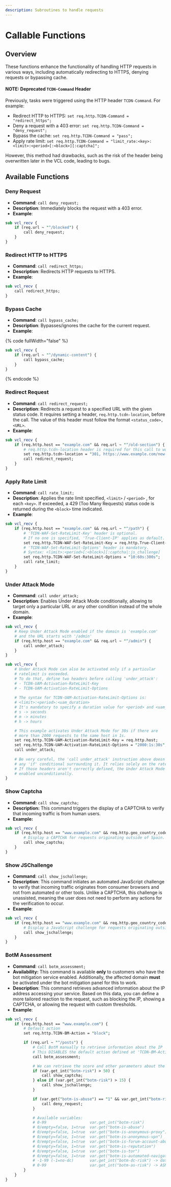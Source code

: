 ```yaml
---
description: Subroutines to handle requests
---
```


# Callable Functions

## Overview

These functions enhance the functionality of handling HTTP requests in various ways, including automatically redirecting to HTTPS, denying requests or bypassing cache.

#### NOTE: Deprecated `TCDN-Command` Header

Previously, tasks were triggered using the HTTP header `TCDN-Command`. For example:

* Redirect HTTP to HTTPS: `set req.http.TCDN-Command = "redirect_https";`
* Deny a request with a 403 error: `set req.http.TCDN-Command = "deny_request";`
* Bypass the cache: `set req.http.TCDN-Command = "pass";`
* Apply rate limit: `set req.http.TCDN-Command = "limit_rate:<key>:<limit>:<period>[:<block>][:captcha]";`

However, this method had drawbacks, such as the risk of the header being overwritten later in the VCL code, leading to bugs.

## Available Functions

### **Deny Request**

* **Command**: `call deny_request;`
* **Description**: Immediately blocks the request with a 403 error.
* **Example**:

```perl
sub vcl_recv {
    if (req.url ~ "^/blocked") {
        call deny_request;
    }
}
```

### **Redirect HTTP to HTTPS**

* **Command**: `call redirect_https;`
* **Description**: Redirects HTTP requests to HTTPS.
* **Example**:

```perl
sub vcl_recv {
    call redirect_https;
}
```

### **Bypass Cache**

* **Command**: `call bypass_cache;`
* **Description**: Bypasses/ignores the cache for the current request.
* **Example**:

{% code fullWidth="false" %}
```perl
sub vcl_recv {
    if (req.url ~ "^/dynamic-content") {
        call bypass_cache;
    }
}
```
{% endcode %}

### **Redirect Request**

* **Command**: `call redirect_request;`
* **Description**: Redirects a request to a specified URL with the given status code. It requires setting a header, `req.http.tcdn-location`, before the call. The value of this header must follow the format `<status_code>, <URL>`.
* **Example**:

```perl
sub vcl_recv {
    if (req.http.host == "example.com" && req.url ~ "^/old-section") {
        # req.http.tcdn-location header is required for this call to work.
        set req.http.tcdn-location = "301, https://www.example.com/new-section/";
        call redirect_request;
    }
}
```

### **Apply Rate Limit**

* **Command**: `call rate_limit;`
* **Description**: Applies the rate limit specified, `<limit>` / `<period>` , for each `<key>`. If exceeded, a 429 (Too Many Requests) status code is returned during the `<block>` time indicated.
* **Example**:

```perl
sub vcl_recv {
    if (req.http.host == "example.com" && req.url ~ "^/path") {
        # 'TCDN-WAF-Set-RateLimit-Key' header is optional.
        # If no one is specified, 'True-Client-IP' applies as default.
        set req.http.TCDN-WAF-Set-RateLimit-Key = req.http.True-Client-IP;
        # 'TCDN-WAF-Set-RateLimit-Options' header is mandatory.
        # Syntax: <limit>:<period>[:<block>][:captcha|:js_challenge]
        set req.http.TCDN-WAF-Set-RateLimit-Options = "10:60s:300s";
        call rate_limit;
    }
}
```

### **Under Attack Mode**

* **Command**: `call under_attack;`
* **Description**: Enables Under Attack Mode conditionally, allowing to target only a particular URL or any other condition instead of the whole domain.
* **Example**:

```perl
sub vcl_recv {
    # Keep Under Attack Mode enabled if the domain is 'example.com'
    # and the URL starts with '/admin'
    if (req.http.host == "example.com" && req.url ~ "^/admin") {
        call under_attack;
    }
}

sub vcl_recv {
    # Under Attack Mode can also be activated only if a particular
    # ratelimit is exceeded.
    # To do that, define two headers before calling 'under_attack':
    # - TCDN-UAM-Activation-RateLimit-Key
    # - TCDN-UAM-Activation-RateLimit-Options
    
    # The syntax for TCDN-UAM-Activation-RateLimit-Options is:
    # <limit>:<period>:<uam_duration>
    # It's mandatory to specify a duration value for <period> and <uam_duration>
    # s -> seconds
    # m -> minutes
    # h -> hours

    # This example activates Under Attack Mode for 30s if there are
    # more than 2000 requests to the same host in 1s.
    set req.http.TCDN-UAM-Activation-RateLimit-Key = req.http.host;
    set req.http.TCDN-UAM-Activation-RateLimit-Options = "2000:1s:30s";
    call under_attack;
    
    # Be very careful, the 'call under_attack' instruction above doesn't have 
    # any 'if' conditional surrounding it. It relies solely on the rate limit headers.
    # If those headers aren't correctly defined, the Under Attack Mode will be 
    # enabled unconditionally.
}
```

### **Show Captcha**

* **Command:** `call show_captcha;`
* **Description:** This command triggers the display of a CAPTCHA to verify that incoming traffic is from human users.
* **Example:**

```perl
sub vcl_recv {
    if (req.http.host == "www.example.com" && req.http.geo_country_code != "ES") {
        # Display a CAPTCHA for requests originating outside of Spain.
        call show_captcha;
    }
}
```

### **Show JSChallenge**

* **Command**: `call show_jschallenge;`
* **Description**: This command initiates an automated JavaScript challenge to verify that incoming traffic originates from consumer browsers and not from automated or other tools. Unlike a CAPTCHA, this challenge is unassisted, meaning the user does not need to perform any actions for the verification to occur.
* **Example**:

```perl
sub vcl_recv {
    if (req.http.host == "www.example.com" && req.http.geo_country_code != "ES") {
        # Display a JavaScript challenge for requests originating outside of Spain.
        call show_jschallenge;
    }
}
```

### **BotM Assessment**

* **Command**: `call botm_assessment;`
* **Availability:** This command is available **only** to customers who have the bot mitigation service enabled. Additionally, the affected domain **must** be activated under the bot mitigation panel for this to work.
* **Description**: This command retrieves advanced information about the IP address accessing your service. Based on this data, you can define a more tailored reaction to the request, such as blocking the IP, showing a CAPTCHA, or allowing the request with custom thresholds.
* **Example**:

```perl
sub vcl_recv {
    if (req.http.host == "www.example.com") {
        # Default action
        set req.http.TCDN-BM-Action = "block";

        if (req.url ~ "^/posts") {
            # Call BotM manually to retrieve information about the IP
            # This DISABLES the default action defined at 'TCDN-BM-Action'
            call botm_assessment;

            # We can retrieve the score and other parameters about the IP
            if (var.get_int("botm-risk") > 50) {
                call show_captcha;
            } else if (var.get_int("botm-risk") > 15) {
                call show_jschallenge;
            }

            if (var.get("botm-is-abuse") == "1" && var.get_int("botm-risk") > 20) {
                call deny_request;
            }

            # Available variables:
            # 0-99                   var.get_int("botm-risk")
            # 0/empty=false, 1=true  var.get("botm-is-abuse")
            # 0/empty=false, 1=true  var.get("botm-is-anonymous-proxy")
            # 0/empty=false, 1=true  var.get("botm-is-anonymous-vpn")
            # 0/empty=false, 1=true  var.get("botm-is-forum-account-abuse")
            # 0/empty=false, 1=true  var.get("botm-is-reputation")
            # 0/empty=false, 1=true  var.get("botm-is-tor")
            # 0/empty=false, 1=true  var.get("botm-is-automated-navigation")
            # -1-99 (-1=no-dc)       var.get_int("botm-dc-risk") -> datacenter
            # 0-99                   var.get_int("botm-as-risk") -> ASN (autonomous system number)
        }
    }
}
```
